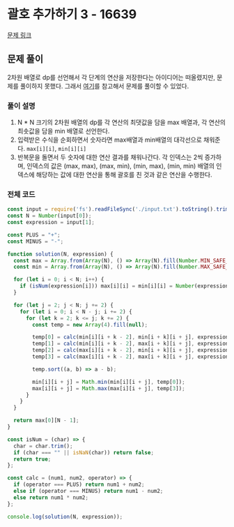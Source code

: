 # 괄호 추가하기 3 - 16639

[문제 링크](https://www.acmicpc.net/problem/16639)

## 문제 풀이

2차원 배열로 dp를 선언해서 각 단계의 연산을 저장한다는 아이디어는 떠올렸지만, 문제를 풀이하지 못했다. 그래서
[여기](https://ddb8036631.github.io/boj/16639_%EA%B4%84%ED%98%B8-%EC%B6%94%EA%B0%80%ED%95%98%EA%B8%B0-3/)를 참고해서 문제를 풀이할 수 있었다.

### 풀이 설명

1. N \* N 크기의 2차원 배열의 dp를 각 연산의 최댓값을 담을 max 배열과, 각 연산의 최솟값을 담을 min 배열로 선언한다.
2. 입력받은 수식을 순회하면서 숫자라면 max배열과 min배열의 대각선으로 채워준다. `max[i][i]`, `min[i][i]`
3. 반복문을 돌면서 두 숫자에 대한 연산 결과를 채워나간다. 각 인덱스는 2씩 증가하며, 인덱스의 값은 (max, max), (max, min), (min, max), (min, min) 배열의 인덱스에 해당하는 값에 대한 연산을 통해 괄호를 친 것과 같은 연산을 수행한다.

### 전체 코드

```js
const input = require('fs').readFileSync('./input.txt').toString().trim().split('\n'); // prettier-ignore
const N = Number(input[0]);
const expression = input[1];

const PLUS = "+";
const MINUS = "-";

function solution(N, expression) {
  const max = Array.from(Array(N), () => Array(N).fill(Number.MIN_SAFE_INTEGER)); // prettier-ignore
  const min = Array.from(Array(N), () => Array(N).fill(Number.MAX_SAFE_INTEGER)); // prettier-ignore

  for (let i = 0; i < N; i++) {
    if (isNum(expression[i])) max[i][i] = min[i][i] = Number(expression[i]);
  }

  for (let j = 2; j < N; j += 2) {
    for (let i = 0; i < N - j; i += 2) {
      for (let k = 2; k <= j; k += 2) {
        const temp = new Array(4).fill(null);

        temp[0] = calc(min[i][i + k - 2], min[i + k][i + j], expression[i + k - 1]); // prettier-ignore
        temp[1] = calc(min[i][i + k - 2], max[i + k][i + j], expression[i + k - 1]); // prettier-ignore
        temp[2] = calc(max[i][i + k - 2], min[i + k][i + j], expression[i + k - 1]); // prettier-ignore
        temp[3] = calc(max[i][i + k - 2], max[i + k][i + j], expression[i + k - 1]); // prettier-ignore

        temp.sort((a, b) => a - b);

        min[i][i + j] = Math.min(min[i][i + j], temp[0]);
        max[i][i + j] = Math.max(max[i][i + j], temp[3]);
      }
    }
  }

  return max[0][N - 1];
}

const isNum = (char) => {
  char = char.trim();
  if (char === "" || isNaN(char)) return false;
  return true;
};

const calc = (num1, num2, operator) => {
  if (operator === PLUS) return num1 + num2;
  else if (operator === MINUS) return num1 - num2;
  else return num1 * num2;
};

console.log(solution(N, expression));
```
